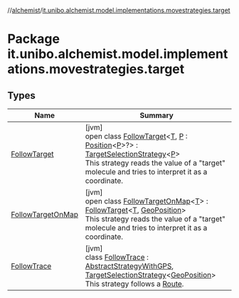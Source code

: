 //[alchemist](../../index.md)/[it.unibo.alchemist.model.implementations.movestrategies.target](index.md)

# Package it.unibo.alchemist.model.implementations.movestrategies.target

## Types

| Name | Summary |
|---|---|
| [FollowTarget](-follow-target/index.md) | [jvm]<br>open class [FollowTarget](-follow-target/index.md)<[T](-follow-target/index.md), [P](-follow-target/index.md) : [Position](../it.unibo.alchemist.model.interfaces/-position/index.md)<[P](../it.unibo.alchemist.model.implementations.layers/-step-layer/index.md)>?> : [TargetSelectionStrategy](../it.unibo.alchemist.model.interfaces.movestrategies/-target-selection-strategy/index.md)<[P](../it.unibo.alchemist.model.implementations.layers/-step-layer/index.md)> <br>This strategy reads the value of a "target" molecule and tries to interpret it as a coordinate. |
| [FollowTargetOnMap](-follow-target-on-map/index.md) | [jvm]<br>open class [FollowTargetOnMap](-follow-target-on-map/index.md)<[T](-follow-target-on-map/index.md)> : [FollowTarget](-follow-target/index.md)<[T](-follow-target-on-map/index.md), [GeoPosition](../it.unibo.alchemist.model.interfaces/-geo-position/index.md)> <br>This strategy reads the value of a "target" molecule and tries to interpret it as a coordinate. |
| [FollowTrace](-follow-trace/index.md) | [jvm]<br>class [FollowTrace](-follow-trace/index.md) : [AbstractStrategyWithGPS](../it.unibo.alchemist.model.implementations.movestrategies/-abstract-strategy-with-g-p-s/index.md), [TargetSelectionStrategy](../it.unibo.alchemist.model.interfaces.movestrategies/-target-selection-strategy/index.md)<[GeoPosition](../it.unibo.alchemist.model.interfaces/-geo-position/index.md)> <br>This strategy follows a [Route](../it.unibo.alchemist.model.interfaces/-route/index.md). |
